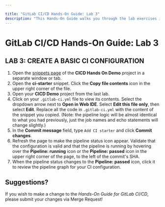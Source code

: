 ```yaml
---

title: "GitLab CI/CD Hands-On Guide: Lab 3"
description: "This Hands-On Guide walks you through the lab exercises in the GitLab CI/CD course."
---
```

# GitLab CI/CD Hands-On Guide: Lab 3


## LAB 3: CREATE A BASIC CI CONFIGURATION

1. Open the [snippets page](https://ilt.gitlabtraining.cloud/professional-services-classes/gitlab-ci-cd/gitlab-cicd-hands-on-demo/-/snippets) of the **CICD Hands On Demo** project in a separate window or tab.
1. Open the **ci-starter** snippet. Click the **Copy file contents** icon in the upper right corner of the file.
1. Open your **CICD Demo** project from the last lab.
1. Click on your `.gitlab-ci.yml` file to view its contents. Select the dropdown arrow next to **Open in Web IDE**. Select **Edit this file only**, then select **Edit**. Replace all the code in `.gitlab-ci.yml` with the content of the snippet you copied. (Note: the pipeline logic will be almost identical to what you had previously, just the job names and echo statements will change slightly.)
1. In the **Commit message** field, type `Add CI starter` and click **Commit changes**.
1. Refresh the page to make the pipeline status icon appear. Validate that the configuration is valid and that the pipeline is running by hovering over the **Pipeline: running** icon or the **Pipeline: passed** icon in the upper right corner of the page, to the left of the commit's SHA.
1. When the pipeline status changes to the **Pipeline: passed** icon, click it to review the pipeline graph for your CI configuration.

## Suggestions?

If you wish to make a change to the *Hands-On Guide for GitLab CI/CD*, please submit your changes via Merge Request!
